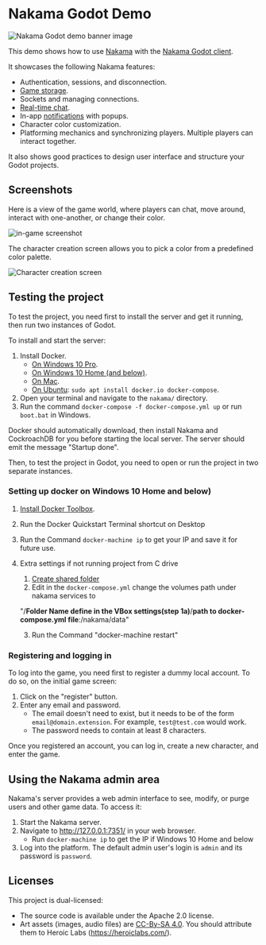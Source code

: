 # Nakama Godot Demo

![Nakama Godot demo banner image](./img/godot-nakama-banner.png)

This demo shows how to use [Nakama](https://heroiclabs.com/) with the [Nakama Godot client](https://github.com/heroiclabs/nakama-godot).

It showcases the following Nakama features:

- Authentication, sessions, and disconnection.
- [Game storage](https://heroiclabs.com/docs/storage-collections/).
- Sockets and managing connections.
- [Real-time chat](https://heroiclabs.com/docs/social-realtime-chat/).
- In-app [notifications](https://heroiclabs.com/docs/social-in-app-notifications/) with popups.
- Character color customization.
- Platforming mechanics and synchronizing players. Multiple players can interact together.

It also shows good practices to design user interface and structure your Godot projects.

## Screenshots

Here is a view of the game world, where players can chat, move around, interact with one-another, or change their color.

![in-game screenshot](./img/in-game-screen.png)

The character creation screen allows you to pick a color from a predefined color palette.

![Character creation screen](./img/character-creation-screen.png)

## Testing the project

To test the project, you need first to install the server and get it running, then run two instances of Godot.

To install and start the server:

1. Install Docker.
   - [On Windows 10 Pro](https://docs.docker.com/docker-for-windows/install/).
   - [On Windows 10 Home (and below)](https://github.com/tanjunior/nakama-godot-demo#setting-up-docker-on-windows-10-home-and-below).
   - [On Mac](https://docs.docker.com/docker-for-mac/install/).
   - [On Ubuntu](https://docs.docker.com/engine/install/ubuntu/): `sudo apt install docker.io docker-compose`.
1. Open your terminal and navigate to the `nakama/` directory.
1. Run the command `docker-compose -f docker-compose.yml up` or run `boot.bat` in Windows.

Docker should automatically download, then install Nakama and CockroachDB for you before starting the local server. The server should emit the message "Startup done".

Then, to test the project in Godot, you need to open or run the project in two separate instances.

### Setting up docker on Windows 10 Home and below)
1. [Install Docker Toolbox](https://github.com/docker/toolbox/releases).
2. Run the Docker Quickstart Terminal shortcut on Desktop
3. Run the Command `docker-machine ip` to get your IP and save it for future use.
4. Extra settings if not running project from C drive
   1. [Create shared folder](https://docs.docker.com/toolbox/toolbox_install_windows/#optional-add-shared-directories)
   2. Edit in the `docker-compose.yml` change the volumes path under nakama services to
   
   "/**Folder Name define in the VBox settings(step 1a)**/**path to docker-compose.yml file**:/nakama/data"
            
   3. Run the Command "docker-machine restart"
   
### Registering and logging in

To log into the game, you need first to register a dummy local account. To do so, on the initial game screen:

1. Click on the "register" button.
2. Enter any email and password.
   - The email doesn't need to exist, but it needs to be of the form `email@domain.extension`. For example, `test@test.com` would work.
   - The password needs to contain at least 8 characters.

Once you registered an account, you can log in, create a new character, and enter the game.

## Using the Nakama admin area

Nakama's server provides a web admin interface to see, modify, or purge users and other game data. To access it:

1. Start the Nakama server.
1. Navigate to http://127.0.0.1:7351/ in your web browser.
   - Run `docker-machine ip` to get the IP if Windows 10 Home and below
1. Log into the platform. The default admin user's login is `admin` and its password is `password`.

## Licenses

This project is dual-licensed:

- The source code is available under the Apache 2.0 license.
- Art assets (images, audio files) are [CC-By-SA 4.0](https://creativecommons.org/licenses/by-sa/4.0/). You should attribute them to Heroic Labs (https://heroiclabs.com/).
